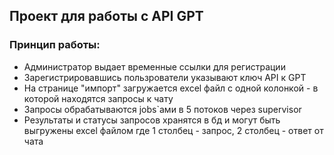 ## Проект для работы с API GPT

### Принцип работы:

-   Администратор выдает временные ссылки для регистрации
-   Зарегистрировавшись пользрователи указывают ключ API к GPT
-   На странице "импорт" загружается excel файл с одной колонкой - в которой находятся запросы к чату
-   Запросы обрабатываются jobs`ами в 5 потоков через supervisor
-   Результаты и статусы запросов хранятся в бд и могут быть выгружены excel файлом где 1 столбец - запрос, 2 столбец - ответ от чата
